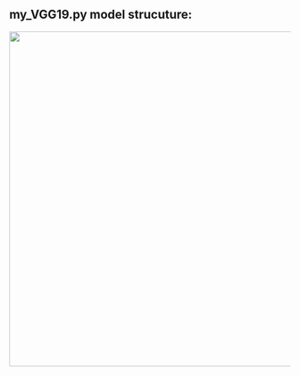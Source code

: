 ## my_VGG19.py model strucuture:
<img src="https://user-images.githubusercontent.com/70320210/127281198-a9218078-606c-4dbf-a109-312b7219751c.png" width="600" />

